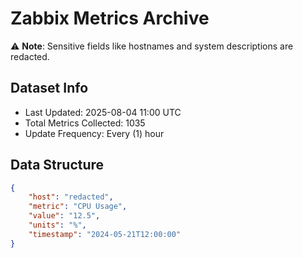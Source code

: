 # Zabbix Metrics Archive

⚠️ **Note**: Sensitive fields like hostnames and system descriptions are redacted.

## Dataset Info
- Last Updated: 2025-08-04 11:00 UTC
- Total Metrics Collected: 1035
- Update Frequency: Every (1) hour

## Data Structure
```json
{
    "host": "redacted",
    "metric": "CPU Usage",
    "value": "12.5",
    "units": "%",
    "timestamp": "2024-05-21T12:00:00"
}
```
